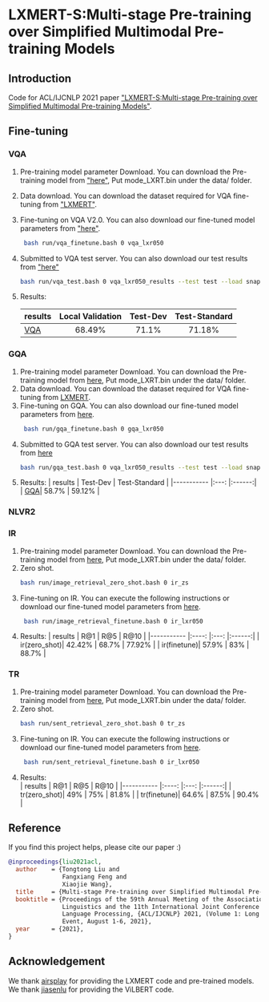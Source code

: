 # LXMERT-S:Multi-stage Pre-training over Simplified Multimodal Pre-training Models
## Introduction
Code for ACL/IJCNLP 2021 paper  ["LXMERT-S:Multi-stage Pre-training over Simplified Multimodal Pre-training Models"](https://arxiv.org/abs/2107.14596). 
## Fine-tuning
### VQA
1. Pre-training model parameter Download. You can download the Pre-training model from ["here"](https://pan.baidu.com/s/1HJd_n7vySqXTWscUSo1oxw?pwd=o025), Put mode_LXRT.bin under the data/ folder.
2. Data download. You can download the dataset required for VQA fine-tuning from ["LXMERT"](https://github.com/airsplay/lxmert#vqa).
3. Fine-tuning on VQA V2.0. You can also download our fine-tuned model parameters from ["here"](https://pan.baidu.com/s/1hk-4TFhzokBAs980WGgGgg?pwd=sp32).
   ```bash
    bash run/vqa_finetune.bash 0 vqa_lxr050
   ```
4. Submitted to VQA test server.  You can also download our test results from ["here"](https://pan.baidu.com/s/1ME5ioNxTaGMlnQCijEddtg?pwd=ve5k)
    ```bash
    bash run/vqa_test.bash 0 vqa_lxr050_results --test test --load snap/vqa/vqa_lxr050/BEST
    ```
5. Results: 
   
    | results | Local Validation | Test-Dev | Test-Standard | 
    |-----------       |:----:   |:---:    |:------:|
    | [VQA](https://visualqa.org/)| 68.49%  | 71.1%  | 71.18% |
### GQA
1. Pre-training model parameter Download. You can download the Pre-training model from [here](https://pan.baidu.com/s/1HJd_n7vySqXTWscUSo1oxw?pwd=o025), Put mode_LXRT.bin under the data/ folder.
2. Data download. You can download the dataset required for VQA fine-tuning from [LXMERT](https://github.com/airsplay/lxmert#gqa).
3. Fine-tuning on GQA. You can also download our fine-tuned model parameters from [here](https://pan.baidu.com/s/1HPnD2GC3konAQEzv0sTOiA?pwd=c9vm).
   ```bash
    bash run/gqa_finetune.bash 0 gqa_lxr050
   ```
4. Submitted to GQA test server.  You can also download our test results from [here]()
    ```bash
    bash run/gqa_test.bash 0 vqa_lxr050_results --test test --load snap/gqa/gqa_lxr050/BEST
    ```
5. Results: 
    | results | Test-Dev | Test-Standard | 
    |-----------    |:---:    |:------:|
    | [GQA]()| 58.7%  | 59.12% |
### NLVR2
### IR
1.  Pre-training model parameter Download. You can download the Pre-training model from [here](https://pan.baidu.com/s/1HJd_n7vySqXTWscUSo1oxw?pwd=o025), Put mode_LXRT.bin under the data/ folder.
2.  Zero shot.
    ```bash
    bash run/image_retrieval_zero_shot.bash 0 ir_zs
    ```
3. Fine-tuning on IR.  You can execute the following instructions or download our fine-tuned model parameters from [here](https://pan.baidu.com/s/1KIB2nX5o6ObB6QE1WVkvpw?pwd=q43p).
   ```bash
    bash run/image_retrieval_finetune.bash 0 ir_lxr050
   ```
4. Results: 
    | results | R@1 | R@5 | R@10 | 
    |-----------       |:----:   |:---:    |:------:|
    | ir(zero_shot)| 42.42%  | 68.7%  | 77.92% |
    | ir(finetune)| 57.9%  | 83%  | 88.7% |
### TR
1.  Pre-training model parameter Download. You can download the Pre-training model from [here](https://pan.baidu.com/s/1HJd_n7vySqXTWscUSo1oxw?pwd=o025), Put mode_LXRT.bin under the data/ folder.
2. Zero shot.
    ```bash
    bash run/sent_retrieval_zero_shot.bash 0 tr_zs
    ```
3. Fine-tuning on IR.  You can execute the following instructions or download our fine-tuned model parameters from [here](https://pan.baidu.com/s/1KIB2nX5o6ObB6QE1WVkvpw?pwd=q43p).
   ```bash
    bash run/sent_retrieval_finetune.bash 0 ir_lxr050
   ```
4. Results:     
    | results | R@1 | R@5 | R@10 | 
    |-----------       |:----:   |:---:    |:------:|
    | tr(zero_shot)| 49%  | 75%  | 81.8% |
    | tr(finetune)| 64.6%  | 87.5%  | 90.4% |

## Reference
If you find this project helps, please cite our paper :)

```bibtex
@inproceedings{liu2021acl,
  author    = {Tongtong Liu and
               Fangxiang Feng and
               Xiaojie Wang},
  title     = {Multi-stage Pre-training over Simplified Multimodal Pre-training Models},
  booktitle = {Proceedings of the 59th Annual Meeting of the Association for Computational
               Linguistics and the 11th International Joint Conference on Natural
               Language Processing, {ACL/IJCNLP} 2021, (Volume 1: Long Papers), Virtual
               Event, August 1-6, 2021},
  year      = {2021},
}
```
## Acknowledgement
We thank [airsplay](https://github.com/lovelyzzc/lxmert) for providing the LXMERT code and pre-trained models. We thank [jiasenlu](https://github.com/jiasenlu/vilbert_beta) for providing the ViLBERT code.
   
   
   
   
   
   
   
